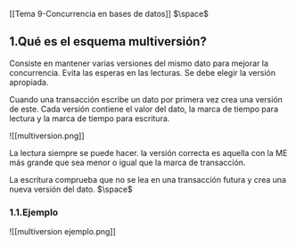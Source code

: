 [[Tema 9-Concurrencia en bases de datos]]
$\space$
## 1.Qué es el esquema multiversión?
Consiste en mantener varias versiones del mismo dato para mejorar la concurrencia. Evita  las esperas en las lecturas. Se debe elegir la versión apropiada.

Cuando una transacción escribe un dato  por primera vez crea una versión de este. Cada versión contiene el valor del dato, la marca de tiempo para lectura y la marca de tiempo para escritura.

![[multiversion.png]]

La lectura siempre se puede hacer. la versión correcta es aquella con la ME más grande que sea menor o igual que la marca de transacción.

La escritura comprueba que no se lea en una transacción futura y crea una nueva versión del dato.
$\space$
### 1.1.Ejemplo

![[multiversion ejemplo.png]]
